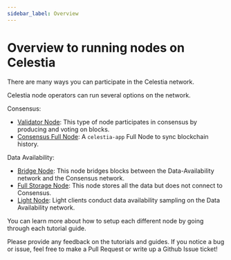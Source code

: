 ```yaml
---
sidebar_label: Overview
---
```


# Overview to running nodes on Celestia

There are many ways you can participate in the Celestia network.

Celestia node operators can run several options on the network.

Consensus:

* [Validator Node](./validator-node.md): This type of node participates
in consensus by producing and voting on blocks.
* [Consensus Full Node](./consensus-full-node.md): A `celestia-app` Full Node
  to sync blockchain history.

Data Availability:

* [Bridge Node](./bridge-node.mdx): This node bridges blocks between the
  Data-Availability network and the Consensus network.
* [Full Storage Node](./full-storage-node.mdx): This node stores all
  the data but does not connect to Consensus.
* [Light Node](./light-node.mdx): Light clients conduct data availability
  sampling on the Data Availability network.

You can learn more about how to setup each different node by going through
each tutorial guide.

Please provide any feedback on the tutorials and guides. If you notice
a bug or issue, feel free to make a Pull Request or write up a Github
Issue ticket!
